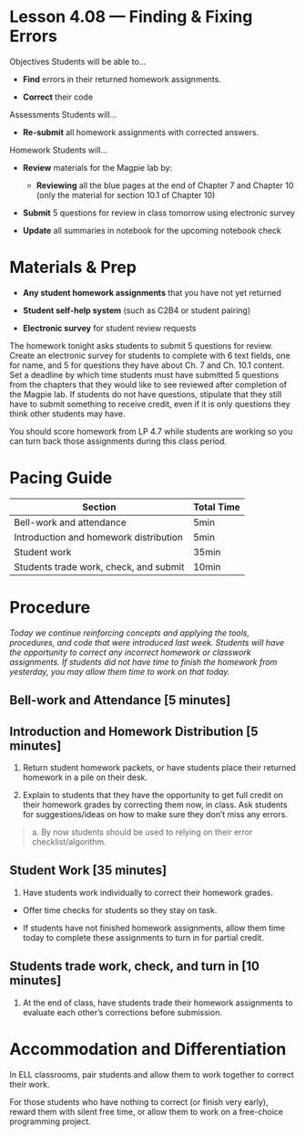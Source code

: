 Lesson 4.08 — Finding & Fixing Errors
====================================================================================================

Objectives Students will be able to…

-   **Find** errors in their returned homework assignments.

-   **Correct** their code

Assessments Students will...

-   **Re-submit** all homework assignments with corrected answers.

Homework Students will...

-   **Review** materials for the Magpie lab by:

    -   **Reviewing** all the blue pages at the end of Chapter 7 and Chapter 10 (only the material for section 10.1 of Chapter 10)

-   **Submit** 5 questions for review in class tomorrow using electronic survey

-   **Update** all summaries in notebook for the upcoming notebook check

Materials & Prep
================

-   **Any student homework assignments** that you have not yet returned

-   **Student self-help system** (such as C2B4 or student pairing)

-   **Electronic survey** for student review requests

The homework tonight asks students to submit 5 questions for review. Create an electronic survey for students to complete with 6 text fields, one for name, and 5 for questions they have about Ch. 7 and Ch. 10.1 content. Set a deadline by which time students must have submitted 5 questions from the chapters that they would like to see reviewed after completion of the Magpie lab. If students do not have questions, stipulate that they still have to submit something to receive credit, even if it is only questions they think other students may have.

You should score homework from LP 4.7 while students are working so you can turn back those assignments during this class period.

Pacing Guide
============

| Section                                | Total Time |
|----------------------------------------|------------|
| Bell-work and attendance               | 5min       |
| Introduction and homework distribution | 5min       |
| Student work                           | 35min      |
| Students trade work, check, and submit | 10min      |

Procedure
=========

*Today we continue reinforcing concepts and applying the tools, procedures, and code that were introduced last week. Students will have the opportunity to correct any incorrect homework or classwork assignments. If students did not have time to finish the homework from yesterday, you may allow them time to work on that today.*

Bell-work and Attendance \[5 minutes\]
--------------------------------------

Introduction and Homework Distribution \[5 minutes\]
----------------------------------------------------

1. Return student homework packets, or have students place their returned homework in a pile on their desk.

2. Explain to students that they have the opportunity to get full credit on their homework grades by correcting them now, in class. Ask students for suggestions/ideas on how to make sure they don’t miss any errors.

> a. By now students should be used to relying on their error checklist/algorithm.

Student Work \[35 minutes\]
---------------------------

1. Have students work individually to correct their homework grades.

-   Offer time checks for students so they stay on task.

-   If students have not finished homework assignments, allow them time today to complete these assignments to turn in for partial credit.

Students trade work, check, and turn in \[10 minutes\]
------------------------------------------------------

1. At the end of class, have students trade their homework assignments to evaluate each other’s corrections before submission.

Accommodation and Differentiation
=================================

In ELL classrooms, pair students and allow them to work together to correct their work.

For those students who have nothing to correct (or finish very early), reward them with silent free time, or allow them to work on a free-choice programming project.

